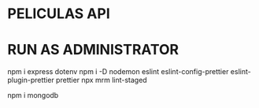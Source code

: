 # PELICULAS API



# RUN AS ADMINISTRATOR
npm i express dotenv
npm i -D nodemon eslint eslint-config-prettier eslint-plugin-prettier prettier
npx mrm lint-staged

npm i  mongodb
